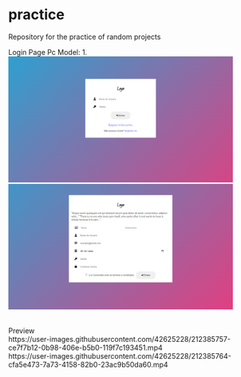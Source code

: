 # practice
Repository for the practice of random projects

<label>Login Page Pc Model: 1.</label>
<br>
<img style="width: 450px;" src="Login Crud 1/imgs/login-page.png" alt="Pagina de Login">
<img style="width: 450px;" src= "Login Crud 1/imgs/register-page.png" alt="Pagina de Registro">

<br>
<label>Preview</label>
<br>
https://user-images.githubusercontent.com/42625228/212385757-ce7f7b12-0b98-406e-b5b0-119f7c193451.mp4
<br>
https://user-images.githubusercontent.com/42625228/212385764-cfa5e473-7a73-4158-82b0-23ac9b50da60.mp4

